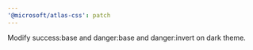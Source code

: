 ```yaml
---
'@microsoft/atlas-css': patch
---
```


Modify success:base and danger:base and danger:invert on dark theme.
